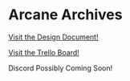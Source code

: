 # Arcane Archives

<a href="https://docs.google.com/document/d/1zajhqKG0LPSqRIgyANwB-ECzTSYJ8tMH6S3SgwqzNiE/edit?usp=sharing">Visit the Design Document!</a>

<a href="https://trello.com/b/J6UXxJu0/arcane-archives">Visit the Trello Board!</a>

Discord Possibly Coming Soon!

